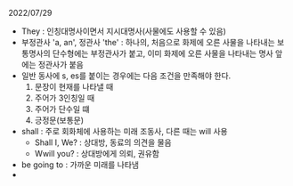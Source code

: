 2022/07/29

- They : 인칭대명사이면서 지시대명사(사물에도 사용할 수 있음)
- 부정관사 'a, an', 정관사 'the' : 하나의, 처음으로 화제에 오른 사물을 나타내는 보통명사의 단수형에는 부정관사가 붙고, 이미 화제에 오른 사물을 나타내는 명사 앞에는 정관사가 붙음
- 일반 동사에 s, es를 붙이는 경우에는 다음 조건을 만족해야 한다.
  1. 문장이 현재를 나타낼 때
  2. 주어가 3인칭일 때
  3. 주어가 단수일 떄
  4. 긍정문(보통문)
- shall : 주로 회화체에 사용하는 미래 조동사, 다른 때는 will 사용
  - Shall I, We? : 상대방, 동료의 의견을 물음
  - Wwill you? : 상대방에게 의뢰, 권유함
- be going to : 가까운 미래를 나타냄
- 